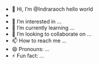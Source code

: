 - 👋 Hi, I’m @Indraraoch hello world
- 
- 👀 I’m interested in ...
- 🌱 I’m currently learning ...
- 💞️ I’m looking to collaborate on ...
- 📫 How to reach me ...
- 😄 Pronouns: ...
- ⚡ Fun fact: ...

<!---
Indraraoch/Indraraoch is a ✨ special ✨ repository because its `README.md` (this file) appears on your GitHub profile.
You can click the Preview link to take a look at your changes.
--->
